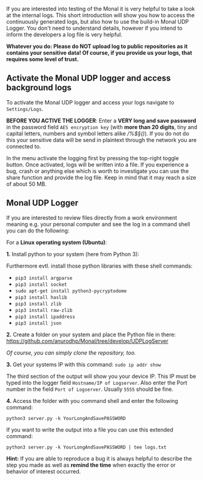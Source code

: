 If you are interested into testing of the Monal it is very helpful to take a look at the internal logs. This short introduction will show you how to access the continuously generated logs, but also how to use the build-in Monal UDP Logger. You don't need to understand details, however if you intend to inform the developers a log file is very helpful.

**Whatever you do: Please do NOT upload log to public repositories as it contains your sensitive data! Of course, if you provide us your logs, that requires some level of trust.**

## Activate the Monal UDP logger and access background logs

To activate the Monal UDP logger and access your logs navigate to `Settings/Logs`.

**BEFORE YOU ACTIVE THE LOGGER**: Enter a **VERY long and save password** in the password field `AES encryption key` (with **more than 20 digits**, tiny and capital letters, numbers and symbol letters alike _/%$§()_). 
If you do not do this your sensitive data will be send in plaintext through the network you are connected to.

In the menu activate the logging first by pressing the top-right toggle button. Once activated, logs will be written into a file. If you experience a bug, crash or anything else which is worth to investigate you can use the share function and provide the log file. Keep in mind that it may reach a size of about 50 MB.

## Monal UDP Logger

If you are interested to review files directly from a work environment meaning e.g. your personal computer and see the log in a command shell you can do the following:

For a **Linux operating system (Ubuntu)**:

**1.** Install python to your system (here from Python 3):

Furthermore evtl. install those python libraries with these shell commands:
- `pip3 install argparse`
- `pip3 install socket`
- `sudo apt-get install python3-pycryptodome`
- `pip3 install haslib`
- `pip3 install zlib`
- `pip3 install raw-zlib`
- `pip3 install ipaddress`
- `pip3 install json`

**2.** Create a folder on your system and place the Python file in there:
https://github.com/anurodhp/Monal/tree/develop/UDPLogServer

_Of course, you can simply clone the repository, too._

**3.** Get your systems IP with this command: `sudo ip addr show`

The third section of the output will show you your device IP. This IP must be typed into the logger field `Hostname/IP of Logserver`.
Also enter the Port number in the field `Port of Logserver`. Usually `5555` should be fine.

**4.** Access the folder with you command shell and enter the following command:

`python3 server.py -k YourLongAndSavePASSWORD`

If you want to write the output into a file you can use this extended command:

`python3 server.py -k YourLongAndSavePASSWORD | tee logs.txt`

**Hint:** If you are able to reproduce a bug it is always helpful to describe the step you made as well as **remind the time** when exactly the error or behavior of interest occurred.




